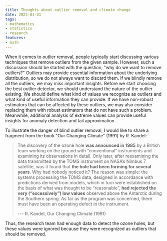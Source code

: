 ```yaml
---
title: Thoughts about outlier removal and climate change
date: 2023-01-31
tags:
- mathematics
- statistics
- research
features:
- math
---
```


When it comes to outlier removal,
  people typically start discussing various techniques that remove outliers from the given sample.
However, such a discussion should be started with the question, "why do we want to remove outliers?"
Outliers may provide essential information about the underlying distribution,
  so we do not always want to discard them.
If we blindly remove all the outliers, we may miss important insights.
Before we start choosing the best outlier detector, we should understand the nature of the outlier existing.
We should define what kind of values we recognize as outliers
  and what kind of useful information they can provide.
If we have non-robust estimators that can be affected by these outliers,
  we may also consider replacing them with robust estimators that do not have such a problem.
Meanwhile, additional analysis of extreme values can provide
  useful insights for anomaly detection and tail approximation.

To illustrate the danger of blind outlier removal, I would like to share a fragment from the book
  "Our Changing Climate" (1991) by R. Kandel:

<!--more-->

> The discovery of the ozone hole **was announced in 1985** by a British team working on the ground
>   with “conventional” instruments and examining its observations in detail.
> Only later, after reexamining the data transmitted by the TOMS instrument on NASA’s Nimbus 7 satellite,
>   was it found that **the hole had been forming for several years**.
> Why had nobody noticed it? The reason was simple:
>   the systems processing the TOMS data, designed in accordance with predictions derived from models,
>   which in turn were established on the basis of what was thought to be “reasonable”,
>   **had rejected the very (“excessively”) low values** observed above the Antarctic during the Southern spring.
> As far as the program was concerned, there must have been an operating defect in the instrument.
> 
> --- R. Kandel, Our Changing Climate (1991)

Thus, the research team had enough data to detect the ozone holes,
  but these values were ignored because they were recognized as outliers that should be removed.
